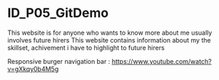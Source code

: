 
# ID_P05_GitDemo
This website is for anyone who wants to know more about me usually involves future hirers
This website contains information about my the skillset, achivement i have to highlight to future hirers

Responsive burger navigation bar : https://www.youtube.com/watch?v=gXkqy0b4M5g
